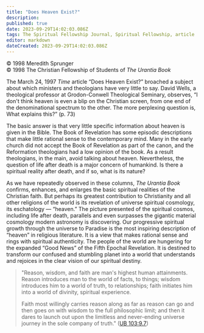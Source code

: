 ```yaml
---
title: "Does Heaven Exist?"
description: 
published: true
date: 2023-09-29T14:02:03.086Z
tags: The Spiritual Fellowship Journal, Spiritual Fellowship, article
editor: markdown
dateCreated: 2023-09-29T14:02:03.086Z
---
```


<p class="v-card v-sheet theme--light gray lighten-3 px-2">© 1998 Meredith Sprunger<br>© 1998 The Christian Fellowship of Students of <i>The Urantia Book</i></p>

The March 24, 1997 _Time_ article “Does Heaven Exist?” broached a subject about which ministers and theologians have very little to say. David Wells, a theological professor at Grodon-Conwell Theological Seminary, observes, “I don't think heaven is even a blip on the Christian screen, from one end of the denominational spectrum to the other. The more perplexing question is, What explains this?” (p. 73)

The basic answer is that very little specific information about heaven is given in the Bible. The Book of Revelation has some episodic descriptions that make little rational sense to the contemporary mind. Many in the early church did not accept the Book of Revelation as part of the canon, and the Reformation theologians had a low opinion of the book. As a result theologians, in the main, avoid talking about heaven. Nevertheless, the question of life after death is a major concern of humankind. Is there a spiritual reality after death, and if so, what is its nature?

As we have repeatedly observed in these columns, _The Urantia Book_ confirms, enhances, and enlarges the basic spiritual realities of the Christian faith. But perhaps its greatest contribution to Christianity and all other religions of the world is its revelation of universe spiritual cosmology, its eschatology — “heaven.” The picture presented of the spiritual cosmos, including life after death, parallels and even surpasses the gigantic material cosmology modern astronomy is discovering. Our progressive spiritual growth through the universe to Paradise is the most inspiring description of “heaven” in religious literature. It is a view that makes rational sense and rings with spiritual authenticity. The people of the world are hungering for the expanded “Good News” of the Fifth Epochal Revelation. It is destined to transform our confused and stumbling planet into a world that understands and rejoices in the clear vision of our spiritual destiny.

> "Reason, wisdom, and faith are man's highest human attainments. Reason introduces man to the world of facts, to things; wisdom introduces him to a world of truth, to relationships; faith initiates him into a world of divinity, spiritual experience.
> 
> Faith most willingly carries reason along as far as reason can go and then goes on with wisdom to the full philosophic limit; and then it dares to launch out upon the limitless and never-ending universe journey in the sole company of truth." ([UB 103:9.7](/en/The_Urantia_Book/103#p9_7))

